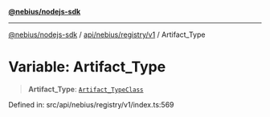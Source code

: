 [**@nebius/nodejs-sdk**](../../../../../README.md)

***

[@nebius/nodejs-sdk](../../../../../README.md) / [api/nebius/registry/v1](../README.md) / Artifact\_Type

# Variable: Artifact\_Type

> **Artifact\_Type**: [`Artifact_TypeClass`](../type-aliases/Artifact_TypeClass.md)

Defined in: src/api/nebius/registry/v1/index.ts:569
